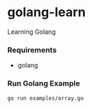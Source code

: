 # golang-learn
Learning Golang

### Requirements
- golang

### Run Golang Example
```sh
go run examples/array.go
```